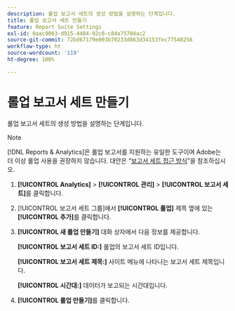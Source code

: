 ```yaml
---
description: 롤업 보고서 세트의 생성 방법을 설명하는 단계입니다.
title: 롤업 보고서 세트 만들기
feature: Report Suite Settings
exl-id: 0aac9063-d915-4484-92c0-c84a75704ac2
source-git-commit: 72bd67179e003b70233d863d34153fec77548256
workflow-type: ht
source-wordcount: '119'
ht-degree: 100%

---
```


# 롤업 보고서 세트 만들기

롤업 보고서 세트의 생성 방법을 설명하는 단계입니다.

>[!NOTE]
>
>[!DNL Reports & Analytics]은 롤업 보고서를 지원하는 유일한 도구이며 Adobe는 더 이상 롤업 사용을 권장하지 않습니다. 대안은 “[보고서 세트 접근 방식](https://experienceleague.adobe.com/docs/analytics/admin/manage-report-suites/rollup-report-suite.html)”을 참조하십시오.

1. **[!UICONTROL Analytics]** > **[!UICONTROL 관리]** > **[!UICONTROL 보고서 세트]**&#x200B;를 클릭합니다.
1. [!UICONTROL 보고서 세트 그룹]에서 **[!UICONTROL 롤업]** 제목 옆에 있는 **[!UICONTROL 추가]**&#x200B;를 클릭합니다.
1. **[!UICONTROL 새 롤업 만들기]** 대화 상자에서 다음 정보를 제공합니다.

   **[!UICONTROL 보고서 세트 ID:]** 롤업의 보고서 세트 ID입니다.

   **[!UICONTROL 보고서 세트 제목:]** 사이트 메뉴에 나타나는 보고서 세트 제목입니다.

   **[!UICONTROL 시간대:]** 데이터가 보고되는 시간대입니다.
1. **[!UICONTROL 롤업 만들기]**&#x200B;를 클릭합니다.
